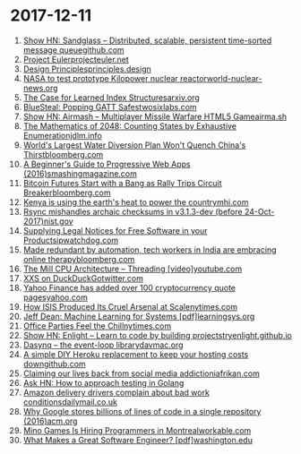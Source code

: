 # 2017-12-11
1. [Show HN: Sandglass – Distributed, scalable, persistent time-sorted message queuegithub.com](https://github.com/celrenheit/sandglass)
2. [Project Eulerprojecteuler.net](https://projecteuler.net)
3. [Design Principlesprinciples.design](https://principles.design/)
4. [NASA to test prototype Kilopower nuclear reactorworld-nuclear-news.org](http://www.world-nuclear-news.org/ON-NASA-to-test-prototype-Kilopower-reactor-1711174.html)
5. [The Case for Learned Index Structuresarxiv.org](https://arxiv.org/abs/1712.01208)
6. [BlueSteal: Popping GATT Safestwosixlabs.com](https://www.twosixlabs.com/bluesteal-popping-gatt-safes/)
7. [Show HN: Airmash – Multiplayer Missile Warfare HTML5 Gameairma.sh](https://airma.sh/)
8. [The Mathematics of 2048: Counting States by Exhaustive Enumerationjdlm.info](http://jdlm.info/articles/2017/12/10/counting-states-enumeration-2048.html)
9. [World's Largest Water Diversion Plan Won't Quench China's Thirstbloomberg.com](https://www.bloomberg.com/news/articles/2017-12-10/world-s-largest-water-diversion-plan-won-t-slake-china-s-thirst)
10. [A Beginner's Guide to Progressive Web Apps (2016)smashingmagazine.com](https://www.smashingmagazine.com/2016/08/a-beginners-guide-to-progressive-web-apps/)
11. [Bitcoin Futures Start with a Bang as Rally Trips Circuit Breakerbloomberg.com](https://www.bloomberg.com/news/articles/2017-12-10/bitcoin-futures-trading-opens-bringing-crypto-to-wall-street)
12. [Kenya is using the earth's heat to power the countrymhi.com](https://spectra.mhi.com/Kenya_is_using_the_Earths_heat_to_power_the_country)
13. [Rsync mishandles archaic checksums in v3.1.3-dev (before 24-Oct-2017)nist.gov](https://nvd.nist.gov/vuln/detail/CVE-2017-15994)
14. [Supplying Legal Notices for Free Software in your Productsipwatchdog.com](http://www.ipwatchdog.com/2017/12/02/supplying-legal-notices-free-software/)
15. [Made redundant by automation, tech workers in India are embracing online therapybloomberg.com](https://www.bloomberg.com/news/articles/2017-12-10/fired-indian-tech-workers-turn-to-chatbots-for-counseling)
16. [The Mill CPU Architecture – Threading [video]youtube.com](https://www.youtube.com/watch?v=7KQnrOEoWEY)
17. [XXS on DuckDuckGotwitter.com](https://twitter.com/hexdefined/status/940170335093006342)
18. [Yahoo Finance has added over 100 cryptocurrency quote pagesyahoo.com](https://finance.yahoo.com/cryptocurrencies)
19. [How ISIS Produced Its Cruel Arsenal at Scalenytimes.com](https://www.nytimes.com/2017/12/10/world/middleeast/isis-bombs.html)
20. [Jeff Dean: Machine Learning for Systems [pdf]learningsys.org](http://learningsys.org/nips17/assets/slides/dean-nips17.pdf)
21. [Office Parties Feel the Chillnytimes.com](https://www.nytimes.com/2017/12/08/style/office-parties.html)
22. [Show HN: Enlight – Learn to code by building projectstryenlight.github.io](https://tryenlight.github.io)
23. [Dasynq – the event-loop librarydavmac.org](http://davmac.org/projects/dasynq/)
24. [A simple DIY Heroku replacement to keep your hosting costs downgithub.com](https://github.com/githubsaturn/captainduckduck)
25. [Claiming our lives back from social media addictioniafrikan.com](https://www.iafrikan.com/2017/12/11/social-networking-sites-may-be-controlling-your-mind/)
26. [Ask HN: How to approach testing in Golang](https://news.ycombinator.com/item?id=15895173)
27. [Amazon delivery drivers complain about bad work conditionsdailymail.co.uk](http://www.dailymail.co.uk/news/article-5164407/Amazon-delivery-drivers-complain-bad-work-conditions.html)
28. [Why Google stores billions of lines of code in a single repository (2016)acm.org](https://dl.acm.org/citation.cfm?id=2854146)
29. [Mino Games Is Hiring Programmers in Montrealworkable.com](https://mino-games.workable.com/jobs/415887)
30. [What Makes a Great Software Engineer? [pdf]washington.edu](https://faculty.washington.edu/ajko/papers/Li2015GreatEngineers.pdf)